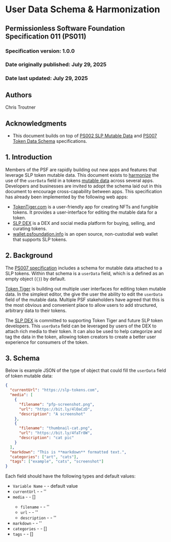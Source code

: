 # User Data Schema & Harmonization

## Permissionless Software Foundation Specification 011 (PS011)

### Specification version: 1.0.0

### Date originally published: July 29, 2025

### Date last updated: July 29, 2025

## Authors

Chris Troutner

## Acknowledgments

- This document builds on top of [PS002 SLP Mutable Data](./ps002-slp-mutable-data.md) and [PS007 Token Data Schema](./ps007-token-data-schema.md) specifications.

## 1. Introduction

Members of the PSF are rapidly building out new apps and features that leverage SLP token mutable data. This document exists to [harmonize](https://www.integrate.io/glossary/what-is-data-harmonization/) the use of the `userData` field in a tokens [mutable data](./ps007-token-data-schema.md) across several apps. Developers and businesses are invited to adopt the schema laid out in this document to encourage cross-capability between apps. This specification has already been implemented by the following web apps:

- [TokenTiger.com](https://tokentiger.com) is a user-friendly app for creating NFTs and fungible tokens. It provides a user-interface for editing the mutable data for a token.
- [SLP DEX](https://dex.psfoundation.info) is a DEX and social media platform for buying, selling, and curating tokens.
- [wallet.psfoundation.info](https://wallet.psfoundation.info) is an open source, non-custodial web wallet that supports SLP tokens.

## 2. Background

The [PS007 specification](./ps007-token-data-schema.md) includes a schema for mutable data attached to a SLP tokens. Within that schema is a `userData` field, which is a defined as an empty object (`{}`) by default.

[Token Tiger](https://tokentiger.com) is building out multiple user interfaces for editing token mutable data. In the simplest editor, the give the user the ability to edit the `userData` field of the mutable data. Multiple PSF stakeholders have agreed that this is the most obvious and convenient place to allow users to add structured, arbitrary data to their tokens.

The [SLP DEX](https://dex.psfoundation.info) is committed to supporting Token Tiger and future SLP token developers. This `userData` field can be leveraged by users of the DEX to attach rich media to their token. It can also be used to help categorize and tag the data in the token, allowing token creators to create a better user experience for consumers of the token.

## 3. Schema

Below is example JSON of the type of object that could fill the `userData` field of token mutable data:

```json
{
  "currentUrl": "https://slp-tokens.com",
  "media": [
    {
      "filename": "pfp-screenshot.png",
      "url": "https://bit.ly/4lOaCzD",
      "description": "A screenshot"
    }, 
    {
      "filename": "thumbnail-cat.png",
      "url": "https://bit.ly/4faTr8W",
      "description": "cat pic"
    }
  ],
  "markdown": "This is **markdown** formatted text.",
  "categories": ["art", "cats"],
  "tags": ["example", "cats", "screenshot"]
}
```

Each field should have the following types and default values:
- `Variable Name` - <type> - default value
- `currentUrl` - <string> - ''
- `media` - <array> - []
  - `filename` - <string> - ''
  - `url` - <string> - ''
  - `description` - <string> - ''
- `markdown` - <string> - ''
- `categories` - <array> - []
- `tags` - <array> - []
